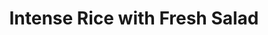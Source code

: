 ---
title: Intense Rice with Fresh Salad
name: Intense Rice with Fresh Salad
layout: recipe
totalTime: PT1H
recipeYield: 2
description: In the first student flat that I lived there was this guy named Felix. And Felix was... interesting 😜 He was a walking encyclopedia of tv shows, knowing all the actors, directors, origins of jokes, backstage trivia, just insane. I took his series recommendations as religion, and he started taking a liking to me. So, after a few months, I joined the "Acht Zuid Kookgroep" (8th floor, south hallway, cooking group). We'd eat together every day and rotate who cooked the meal. It was really ideal for me, because I would eat good food every day, and have to cook only once per week. And everyone had their specialty. I'd usually take care of the Italian dishes. Felix' stuff was more onorthodox. Intense Rice is the most memorable.
recipeIngredient:
  brown rice: 300g
  chicken breast or thigh: 200g
  cajun spice mix: 6tbsp
  old dutch cheese: 100g
  yellow onion: 1
  lamb's lettuce: 200g
  tangerines: 3
  yoghurt dressing: 20ml
recipeInstruction:
  - Cook the rice a little shorter then usual. Then spread it out as thinly as possible on a baking tray.
  - Bake it in the oven at 150°C for +- 20 minutes.
  - Cut the chicken into blocks and bake in a frying pan with the onion until lightly browned. 
  - Season the chicken and onion with half the cajun mix.
  - Set the chicken and onions mixture apart on paper towels and remove all fluids from the pan.
  - Add a tiny drop of oil to the frying pan and fry the rice with the rest of the cajun mix on high heat for 10 minutes, stirring frequently.
  - Add the chicken and onions back to the pan and mix with the rice. Stir on low heat for another 10 minutes, depending on how done you chicken is.
  - In the meantime prepare the salad, mixing the lettuce, tangerine parts and yoghurt dressing thoroughly.
  - Serve the rice on plates, covering completely with the Dutch cheese and salad on the side. 
  - (Optionally) drink brown beer.
---